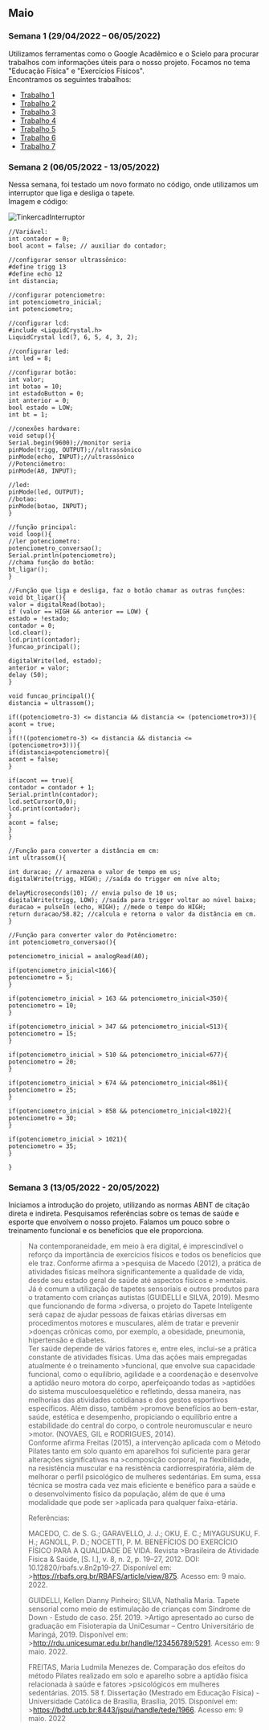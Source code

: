 ## Maio
### Semana 1 (29/04/2022 – 06/05/2022)
Utilizamos ferramentas como o Google Acadêmico e o Scielo para procurar trabalhos com informações úteis para o nosso projeto.
Focamos no tema "Educação Física" e "Exercícios Físicos".  
Encontramos os seguintes trabalhos:
- [Trabalho 1](http://rdu.unicesumar.edu.br/handle/123456789/5291)  
- [Trabalho 2](https://dl.acm.org/doi/abs/10.1145/2632048.2636088)
- [Trabalho 3](https://revista.uniandrade.br/index.php/revistauniandrade/article/view/136)  
- [Trabalho 4](https://rbafs.org.br/RBAFS/article/view/875/1153)
- [Trabalho 5](https://ubibliorum.ubi.pt/handle/10400.6/10182)
- [Trabalho 6](https://www.scielo.br/j/rbem/a/R46f6xRQ35WDwpmM53bHHzd/?lang=pt)
- [Trabalho 7](https://www.scielo.br/j/rbme/a/jRn4KrPT5r6WbG3Q4CWXsgt/?lang=pt)

### Semana 2 (06/05/2022 - 13/05/2022)
Nessa semana, foi testado um novo formato no código, onde utilizamos um interruptor que liga e desliga o tapete.  
Imagem e código:

![TinkercadInterruptor](./img/mai_01.png)  

```
//Variável:
int contador = 0;
bool acont = false; // auxiliar do contador;

//configurar sensor ultrassônico:
#define trigg 13
#define echo 12
int distancia;

//configurar potenciometro:
int potenciometro_inicial;
int potenciometro;

//configurar lcd:
#include <LiquidCrystal.h>
LiquidCrystal lcd(7, 6, 5, 4, 3, 2);

//configurar led:
int led = 8;

//configurar botão:
int valor;
int botao = 10;
int estadoButton = 0;
int anterior = 0;
bool estado = LOW;
int bt = 1;

//conexões hardware:
void setup(){
Serial.begin(9600);//monitor seria
pinMode(trigg, OUTPUT);//ultrassônico
pinMode(echo, INPUT);//ultrassônico
//Potenciômetro:
pinMode(A0, INPUT);

//led:
pinMode(led, OUTPUT);
//botao:
pinMode(botao, INPUT);
}

//função principal:
void loop(){
//ler potenciometro:
potenciometro_conversao();
Serial.println(potenciometro);
//chama função do botão:
bt_ligar();
}

//Função que liga e desliga, faz o botão chamar as outras funções:
void bt_ligar(){
valor = digitalRead(botao);
if (valor == HIGH && anterior == LOW) {
estado = !estado;
contador = 0;
lcd.clear();
lcd.print(contador);
}funcao_principal();

digitalWrite(led, estado);
anterior = valor;
delay (50);
}

void funcao_principal(){
distancia = ultrassom();

if((potenciometro-3) <= distancia && distancia <= (potenciometro+3)){
acont = true;
}
if(!((potenciometro-3) <= distancia && distancia <= (potenciometro+3))){
if(distancia<potenciometro){
acont = false;
}

if(acont == true){
contador = contador + 1;
Serial.println(contador);
lcd.setCursor(0,0);
lcd.print(contador);
}
acont = false;
}
}

//Função para converter a distância em cm:
int ultrassom(){

int duracao; // armazena o valor de tempo em us;
digitalWrite(trigg, HIGH); //saída do trigger em níve alto;

delayMicroseconds(10); // envia pulso de 10 us;
digitalWrite(trigg, LOW); //saída para trigger voltar ao núvel baixo;
duracao = pulseIn (echo, HIGH); //mede o tempo do HIGH;
return duracao/58.82; //calcula e retorna o valor da distância em cm.
}

//Função para converter valor do Potênciometro:
int potenciometro_conversao(){

potenciometro_inicial = analogRead(A0);

if(potenciometro_inicial<166){
potenciometro = 5;
}

if(potenciometro_inicial > 163 && potenciometro_inicial<350){
potenciometro = 10;
}

if(potenciometro_inicial > 347 && potenciometro_inicial<513){
potenciometro = 15;
}

if(potenciometro_inicial > 510 && potenciometro_inicial<677){
potenciometro = 20;
}

if(potenciometro_inicial > 674 && potenciometro_inicial<861){
potenciometro = 25;
}

if(potenciometro_inicial > 858 && potenciometro_inicial<1022){
potenciometro = 30;
}

if(potenciometro_inicial > 1021){
potenciometro = 35;
}

}
```

### Semana 3 (13/05/2022 - 20/05/2022)
Iniciamos a introdução do projeto, utilizando as normas ABNT de citação direta e indireta. Pesquisamos referências sobre os temas de saúde e esporte que envolvem o nosso projeto. Falamos um pouco sobre o treinamento funcional e os benefícios que ele proporciona.

>Na contemporaneidade, em meio à era digital, é imprescindível o reforço da importância de exercícios físicos e todos os benefícios que ele traz. Conforme afirma a >pesquisa de Macedo (2012), a prática de atividades físicas melhora significantemente a qualidade de vida, desde seu estado geral de saúde até aspectos físicos e >mentais.  
>Já é comum a utilização de tapetes sensoriais e outros produtos para o tratamento com crianças autistas (GUIDELLI e SILVA, 2019). Mesmo que funcionando de forma >diversa, o projeto do Tapete Inteligente será capaz de ajudar pessoas de faixas etárias diversas em procedimentos motores e musculares, além de tratar e prevenir >doenças crônicas como, por exemplo, a obesidade, pneumonia, hipertensão e diabetes.  
>Ter saúde depende de vários fatores e, entre eles, inclui-se a prática constante de atividades físicas. Uma das ações mais empregadas atualmente é o treinamento >funcional, que envolve sua capacidade funcional, como o equilíbrio, agilidade e a coordenação e desenvolve a aptidão neuro motora do corpo, aperfeiçoando todas as >aptidões do sistema musculoesquelético e refletindo, dessa maneira, nas melhorias das atividades cotidianas e dos gestos esportivos específicos. Além disso, também >promove benefícios ao bem-estar, saúde, estética e desempenho, propiciando o equilíbrio entre a estabilidade do central do corpo, o controle neuromuscular e neuro >motor. (NOVAES, GIL e RODRIGUES, 2014).  
>Conforme afirma Freitas (2015), a intervenção aplicada com o Método Pilates tanto em solo quanto em aparelhos foi suficiente para gerar alterações significativas na >composição corporal, na flexibilidade, na resistência muscular e na resistência cardiorrespiratória, além de melhorar o perfil psicológico de mulheres sedentárias.
>Em suma, essa técnica se mostra cada vez mais eficiente e benéfico para a saúde e o desenvolvimento físico da população, além de que é uma modalidade que pode ser >aplicada para qualquer faixa-etária.  
>
>Referências:
>
>MACEDO, C. de S. G.; GARAVELLO, J. J.; OKU, E. C.; MIYAGUSUKU, F. H.; AGNOLL, P. D.; NOCETTI, P. M. BENEFÍCIOS DO EXERCÍCIO FÍSICO PARA A QUALIDADE DE VIDA. Revista >Brasileira de Atividade Física & Saúde, [S. l.], v. 8, n. 2, p. 19–27, 2012. DOI: 10.12820/rbafs.v.8n2p19-27. Disponível em: >https://rbafs.org.br/RBAFS/article/view/875. Acesso em: 9 maio. 2022.  
>
>GUIDELLI, Kellen Dianny Pinheiro; SILVA, Nathalia Maria. Tapete sensorial como meio de estimulação de crianças com Síndrome de Down - Estudo de caso. 25f. 2019. >Artigo apresentado ao curso de graduação em Fisioterapia da UniCesumar – Centro Universitário de Maringá, 2019. Disponível em: >http://rdu.unicesumar.edu.br/handle/123456789/5291. Acesso em: 9 maio. 2022. 
> 
>FREITAS, Maria Ludmila Menezes de. Comparação dos efeitos do método Pilates realizado em solo e aparelho sobre a aptidão física relacionada à saúde e fatores >psicológicos em mulheres sedentárias. 2015. 58 f. Dissertação (Mestrado em Educação Física) - Universidade Católica de Brasília, Brasília, 2015. Disponível em: >https://bdtd.ucb.br:8443/jspui/handle/tede/1966. Acesso em: 9 maio. 2022  

